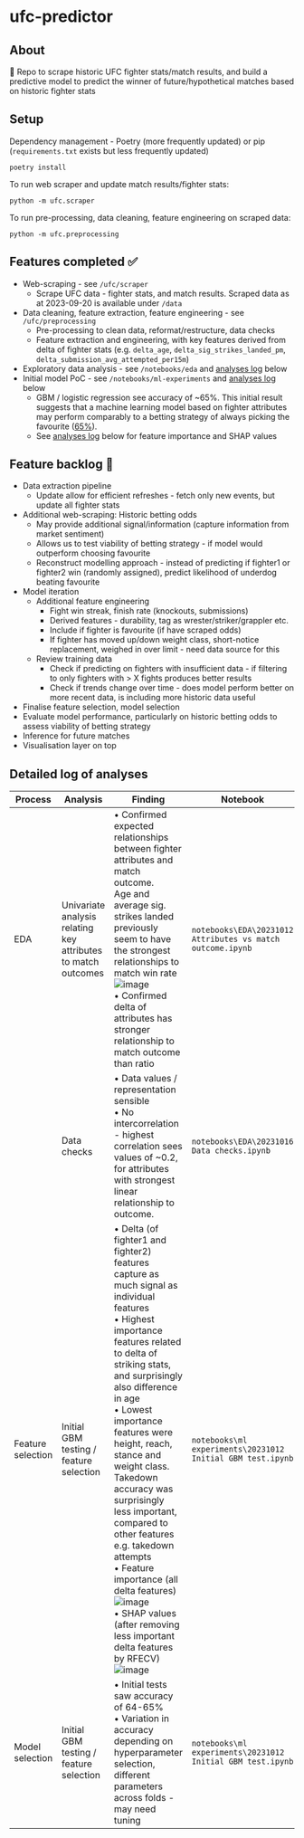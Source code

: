 # ufc-predictor

## About
🥊 Repo to scrape historic UFC fighter stats/match results, and build a predictive model to predict the winner of future/hypothetical matches based on historic fighter stats

## Setup
Dependency management - Poetry (more frequently updated) or pip (`requirements.txt` exists but less frequently updated)
```
poetry install
```
To run web scraper and update match results/fighter stats:
```
python -m ufc.scraper
```
To run pre-processing, data cleaning, feature engineering on scraped data:
```
python -m ufc.preprocessing
```

## Features completed ✅
- Web-scraping - see `/ufc/scraper`
  - Scrape UFC data - fighter stats, and match results. Scraped data as at 2023-09-20 is available under `/data`
- Data cleaning, feature extraction, feature engineering - see `/ufc/preprocessing`
  - Pre-processing to clean data, reformat/restructure, data checks
  - Feature extraction and engineering, with key features derived from delta of fighter stats (e.g. `delta_age`, `delta_sig_strikes_landed_pm`, `delta_submission_avg_attempted_per15m`)
- Exploratory data analysis - see `/notebooks/eda` and [analyses log](https://github.com/jansen88/ufc-match-predictor/tree/master#detailed-log-of-analyses) below
- Initial model PoC - see `/notebooks/ml-experiments` and [analyses log](https://github.com/jansen88/ufc-match-predictor/tree/master#detailed-log-of-analyses) below
  - GBM / logistic regression see accuracy of ~65%. This initial result suggests that a machine learning model based on fighter attributes may perform comparably to a betting strategy of always picking the favourite ([65%](https://www.mmahive.com/ufc-favorites-vs-underdogs/)).
  - See [analyses log](https://github.com/jansen88/ufc-match-predictor/tree/master#detailed-log-of-analyses) below for feature importance and SHAP values

## Feature backlog 🚧
- Data extraction pipeline
  - Update allow for efficient refreshes - fetch only new events, but update all fighter stats
- Additional web-scraping: Historic betting odds
  - May provide additional signal/information (capture information from market sentiment)
  - Allows us to test viability of betting strategy - if model would outperform choosing favourite
  - Reconstruct modelling approach - instead of predicting if fighter1 or fighter2 win (randomly assigned), predict likelihood of underdog beating favourite
- Model iteration
  - Additional feature engineering
    - Fight win streak, finish rate (knockouts, submissions)
    - Derived features - durability, tag as wrester/striker/grappler etc.
    - Include if fighter is favourite (if have scraped odds)
    - If fighter has moved up/down weight class, short-notice replacement, weighed in over limit - need data source for this
  - Review training data
    - Check if predicting on fighters with insufficient data - if filtering to only fighters with > X fights produces better results
    - Check if trends change over time - does model perform better on more recent data, is including more historic data useful
- Finalise feature selection, model selection
- Evaluate model performance, particularly on historic betting odds to assess viability of betting strategy
- Inference for future matches
- Visualisation layer on top



## Detailed log of analyses

| Process | Analysis | Finding | Notebook |
| --- | --- | --- | --- |
| EDA | Univariate analysis relating key attributes to match outcomes | • Confirmed expected relationships between fighter attributes and match outcome. <br /> Age and average sig. strikes landed previously seem to have the strongest relationships to match win rate<br /> ![image](https://github.com/jansen88/ufc-match-predictor/assets/94953297/3b1999d0-efd5-4a9e-87fb-d3a2f29f29cb) <br /> • Confirmed delta of attributes has stronger relationship to match outcome than ratio | `notebooks\EDA\20231012 Attributes vs match outcome.ipynb` |
| | Data checks | • Data values / representation sensible <br /> • No intercorrelation - highest correlation sees values of ~0.2, for attributes with strongest linear relationship to outcome. | `notebooks\EDA\20231016 Data checks.ipynb` |
| Feature selection | Initial GBM testing / feature selection | • Delta (of fighter1 and fighter2) features capture as much signal as individual features  <br /> • Highest importance features related to delta of striking stats, and surprisingly also difference in age <br /> • Lowest importance features were height, reach, stance and weight class. Takedown accuracy was surprisingly less important, compared to other features e.g. takedown attempts  <br /> • Feature importance (all delta features) ![image](https://github.com/jansen88/ufc-match-predictor/assets/94953297/8090e1db-e46e-4714-bced-4a93da2293ae) <br /> • SHAP values (after removing less important delta features by RFECV) ![image](https://github.com/jansen88/ufc-match-predictor/assets/94953297/ed7a601d-6b58-4d55-9a05-e4f99cd65e84)| `notebooks\ml experiments\20231012 Initial GBM test.ipynb` |
| Model selection | Initial GBM testing / feature selection | • Initial tests saw accuracy of 64-65% <br /> • Variation in accuracy depending on hyperparameter selection,  different parameters across folds - may need tuning | `notebooks\ml experiments\20231012 Initial GBM test.ipynb` |
